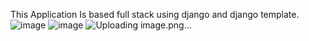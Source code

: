 This Application Is based full stack using django and django template.
![image](https://github.com/mhabib5073/MobileApp/assets/30970658/738ec154-8c18-484e-9abc-0b97a40023f9)
![image](https://github.com/mhabib5073/MobileApp/assets/30970658/77738096-0d8a-482b-be60-856cb3fa87e8)
![Uploading image.png…]()

